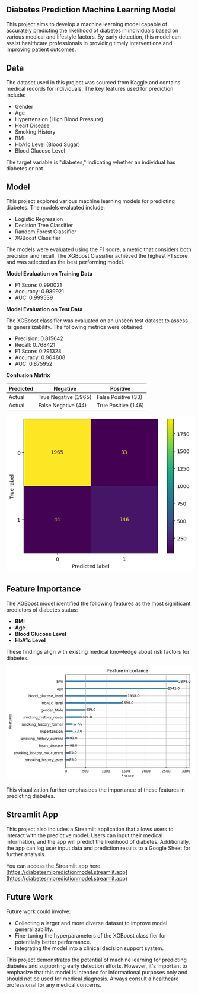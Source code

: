 ## Diabetes Prediction Machine Learning Model

This project aims to develop a machine learning model capable of accurately predicting the likelihood of diabetes in individuals based on various medical and lifestyle factors. By early detection, this model can assist healthcare professionals in providing timely interventions and improving patient outcomes.

## Data

The dataset used in this project was sourced from Kaggle and contains medical records for individuals. The key features used for prediction include:

- Gender
- Age
- Hypertension (High Blood Pressure)
- Heart Disease
- Smoking History
- BMI
- HbA1c Level (Blood Sugar)
- Blood Glucose Level

The target variable is "diabetes," indicating whether an individual has diabetes or not.

## Model

This project explored various machine learning models for predicting diabetes. The models evaluated include:

- Logistic Regression
- Decision Tree Classifier
- Random Forest Classifier
- XGBoost Classifier

The models were evaluated using the F1 score, a metric that considers both precision and recall. The XGBoost Classifier achieved the highest F1 score and was selected as the best performing model.

**Model Evaluation on Training Data**

- F1 Score: 0.990021
- Accuracy: 0.989921
- AUC: 0.999539

**Model Evaluation on Test Data**

The XGBoost classifier was evaluated on an unseen test dataset to assess its generalizability. The following metrics were obtained:

- Precision: 0.815642
- Recall: 0.768421
- F1 Score: 0.791328
- Accuracy: 0.964808
- AUC: 0.875952

**Confusion Matrix**

| Predicted | Negative             | Positive            |
| --------- | -------------------- | ------------------- |
| Actual    | True Negative (1965) | False Positive (33) |
| Actual    | False Negative (44)  | True Positive (146) |


![confusion_matrix](https://github.com/duyilemi/diabetes_prediction_model/blob/master/confusion%20matrix.png?raw=true)

## Feature Importance

The XGBoost model identified the following features as the most significant predictors of diabetes status:

- **BMI**
- **Age**
- **Blood Glucose Level**
- **HbA1c Level**

These findings align with existing medical knowledge about risk factors for diabetes.

![feature importance](https://github.com/duyilemi/diabetes_prediction_model/blob/master/feature_importance.png?raw=true)

This visualization further emphasizes the importance of these features in predicting diabetes.

## Streamlit App

This project also includes a Streamlit application that allows users to interact with the predictive model. Users can input their medical information, and the app will predict the likelihood of diabetes. Additionally, the app can log user input data and prediction results to a Google Sheet for further analysis.

You can access the Streamlit app here: [https://diabetesmlpredictionmodel.streamlit.app](https://diabetesmlpredictionmodel.streamlit.app)

## Future Work

Future work could involve:

- Collecting a larger and more diverse dataset to improve model generalizability.
- Fine-tuning the hyperparameters of the XGBoost classifier for potentially better performance.
- Integrating the model into a clinical decision support system.

This project demonstrates the potential of machine learning for predicting diabetes and supporting early detection efforts. However, it's important to emphasize that this model is intended for informational purposes only and should not be used for medical diagnosis. Always consult a healthcare professional for any medical concerns.
